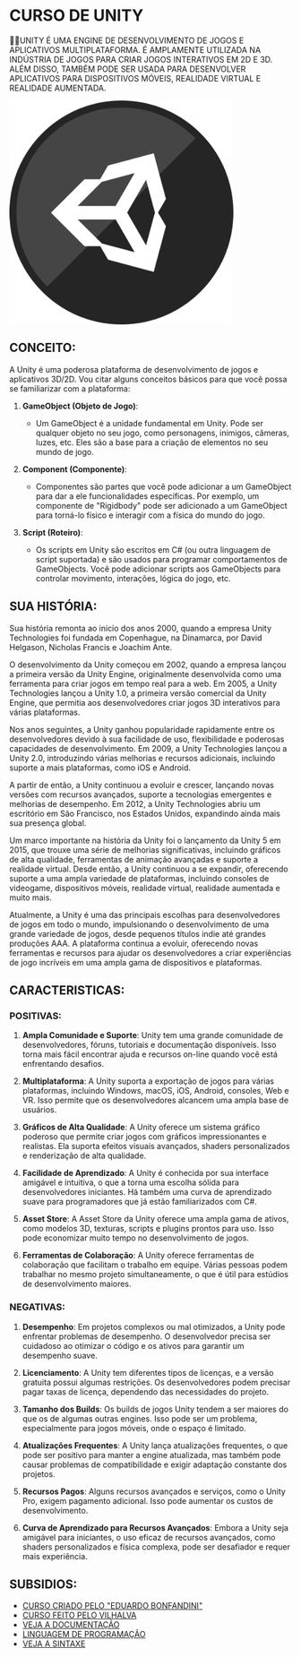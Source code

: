 # CURSO DE UNITY
👨‍⚖️UNITY É UMA ENGINE DE DESENVOLVIMENTO DE JOGOS E APLICATIVOS MULTIPLATAFORMA. É AMPLAMENTE UTILIZADA NA INDÚSTRIA DE JOGOS PARA CRIAR JOGOS INTERATIVOS EM 2D E 3D. ALÉM DISSO, TAMBÉM PODE SER USADA PARA DESENVOLVER APLICATIVOS PARA DISPOSITIVOS MÓVEIS, REALIDADE VIRTUAL E REALIDADE AUMENTADA.

<img src="FOTO.png" align="center" width="400"> <br>

## CONCEITO:
A Unity é uma poderosa plataforma de desenvolvimento de jogos e aplicativos 3D/2D. Vou citar alguns conceitos básicos para que você possa se familiarizar com a plataforma:

1. **GameObject (Objeto de Jogo)**:
   - Um GameObject é a unidade fundamental em Unity. Pode ser qualquer objeto no seu jogo, como personagens, inimigos, câmeras, luzes, etc. Eles são a base para a criação de elementos no seu mundo de jogo.

2. **Component (Componente)**:
   - Componentes são partes que você pode adicionar a um GameObject para dar a ele funcionalidades específicas. Por exemplo, um componente de "Rigidbody" pode ser adicionado a um GameObject para torná-lo físico e interagir com a física do mundo do jogo.

3. **Script (Roteiro)**:
   - Os scripts em Unity são escritos em C# (ou outra linguagem de script suportada) e são usados para programar comportamentos de GameObjects. Você pode adicionar scripts aos GameObjects para controlar movimento, interações, lógica do jogo, etc.

## SUA HISTÓRIA:
Sua história remonta ao início dos anos 2000, quando a empresa Unity Technologies foi fundada em Copenhague, na Dinamarca, por David Helgason, Nicholas Francis e Joachim Ante.

O desenvolvimento da Unity começou em 2002, quando a empresa lançou a primeira versão da Unity Engine, originalmente desenvolvida como uma ferramenta para criar jogos em tempo real para a web. Em 2005, a Unity Technologies lançou a Unity 1.0, a primeira versão comercial da Unity Engine, que permitia aos desenvolvedores criar jogos 3D interativos para várias plataformas.

Nos anos seguintes, a Unity ganhou popularidade rapidamente entre os desenvolvedores devido à sua facilidade de uso, flexibilidade e poderosas capacidades de desenvolvimento. Em 2009, a Unity Technologies lançou a Unity 2.0, introduzindo várias melhorias e recursos adicionais, incluindo suporte a mais plataformas, como iOS e Android.

A partir de então, a Unity continuou a evoluir e crescer, lançando novas versões com recursos avançados, suporte a tecnologias emergentes e melhorias de desempenho. Em 2012, a Unity Technologies abriu um escritório em São Francisco, nos Estados Unidos, expandindo ainda mais sua presença global.

Um marco importante na história da Unity foi o lançamento da Unity 5 em 2015, que trouxe uma série de melhorias significativas, incluindo gráficos de alta qualidade, ferramentas de animação avançadas e suporte a realidade virtual. Desde então, a Unity continuou a se expandir, oferecendo suporte a uma ampla variedade de plataformas, incluindo consoles de videogame, dispositivos móveis, realidade virtual, realidade aumentada e muito mais.

Atualmente, a Unity é uma das principais escolhas para desenvolvedores de jogos em todo o mundo, impulsionando o desenvolvimento de uma grande variedade de jogos, desde pequenos títulos indie até grandes produções AAA. A plataforma continua a evoluir, oferecendo novas ferramentas e recursos para ajudar os desenvolvedores a criar experiências de jogo incríveis em uma ampla gama de dispositivos e plataformas.

## CARACTERISTICAS:
### POSITIVAS:
1. **Ampla Comunidade e Suporte**: Unity tem uma grande comunidade de desenvolvedores, fóruns, tutoriais e documentação disponíveis. Isso torna mais fácil encontrar ajuda e recursos on-line quando você está enfrentando desafios.

2. **Multiplataforma**: A Unity suporta a exportação de jogos para várias plataformas, incluindo Windows, macOS, iOS, Android, consoles, Web e VR. Isso permite que os desenvolvedores alcancem uma ampla base de usuários.

3. **Gráficos de Alta Qualidade**: A Unity oferece um sistema gráfico poderoso que permite criar jogos com gráficos impressionantes e realistas. Ela suporta efeitos visuais avançados, shaders personalizados e renderização de alta qualidade.

4. **Facilidade de Aprendizado**: A Unity é conhecida por sua interface amigável e intuitiva, o que a torna uma escolha sólida para desenvolvedores iniciantes. Há também uma curva de aprendizado suave para programadores que já estão familiarizados com C#.

5. **Asset Store**: A Asset Store da Unity oferece uma ampla gama de ativos, como modelos 3D, texturas, scripts e plugins prontos para uso. Isso pode economizar muito tempo no desenvolvimento de jogos.

6. **Ferramentas de Colaboração**: A Unity oferece ferramentas de colaboração que facilitam o trabalho em equipe. Várias pessoas podem trabalhar no mesmo projeto simultaneamente, o que é útil para estúdios de desenvolvimento maiores.

### NEGATIVAS:
1. **Desempenho**: Em projetos complexos ou mal otimizados, a Unity pode enfrentar problemas de desempenho. O desenvolvedor precisa ser cuidadoso ao otimizar o código e os ativos para garantir um desempenho suave.

2. **Licenciamento**: A Unity tem diferentes tipos de licenças, e a versão gratuita possui algumas restrições. Os desenvolvedores podem precisar pagar taxas de licença, dependendo das necessidades do projeto.

3. **Tamanho dos Builds**: Os builds de jogos Unity tendem a ser maiores do que os de algumas outras engines. Isso pode ser um problema, especialmente para jogos móveis, onde o espaço é limitado.

4. **Atualizações Frequentes**: A Unity lança atualizações frequentes, o que pode ser positivo para manter a engine atualizada, mas também pode causar problemas de compatibilidade e exigir adaptação constante dos projetos.

5. **Recursos Pagos**: Alguns recursos avançados e serviços, como o Unity Pro, exigem pagamento adicional. Isso pode aumentar os custos de desenvolvimento.

6. **Curva de Aprendizado para Recursos Avançados**: Embora a Unity seja amigável para iniciantes, o uso eficaz de recursos avançados, como shaders personalizados e física complexa, pode ser desafiador e requer mais experiência.

## SUBSIDIOS:
- [CURSO CRIADO PELO "EDUARDO BONFANDINI"](https://youtube.com/playlist?list=PL4nQezgDb6K402DAybKB9ZR5NfWGtH445&si=4DJLFMuwh6gl3R3h)
- [CURSO FEITO PELO VILHALVA](https://github.com/VILHALVA)
- [VEJA A DOCUMENTAÇÃO](https://docs.unity.com/)
- [LINGUAGEM DE PROGRAMAÇÃO](https://github.com/VILHALVA/CURSO-DE-C-SHARP)
- [VEJA A SINTAXE](./SINTAXE.md)

